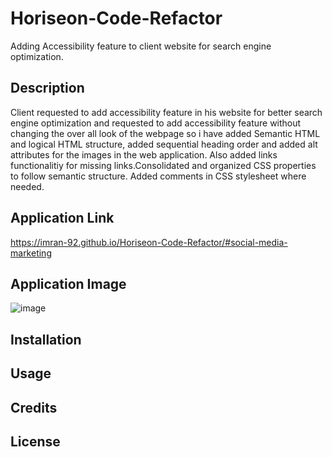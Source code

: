 # Horiseon-Code-Refactor
Adding Accessibility feature to client website for search engine optimization. 


## Description
Client requested to add accessibility feature in his website for better search engine optimization and requested to add accessibility feature without changing the over all look of the webpage so i have added Semantic HTML and logical HTML structure, added sequential heading order and added alt attributes for the images in the web application. Also added links functionalitiy for missing links.Consolidated and organized CSS properties to follow semantic structure. Added comments in CSS stylesheet where needed.

## Application Link
https://imran-92.github.io/Horiseon-Code-Refactor/#social-media-marketing

## Application Image
![image](https://user-images.githubusercontent.com/111693779/207470412-d2264150-e68f-411a-992c-7d2211e47519.png)



## Installation


## Usage


## Credits


## License


